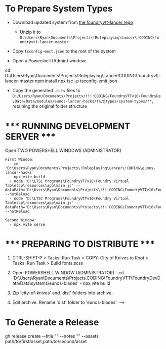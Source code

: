 # To Prepare System Types
- Download updated system from [the foundryvtt-lancer repo](https://github.com/Eranziel/foundryvtt-lancer)
  - Unzip it to `D:\Users\Ryan\Documents\Projects\!Roleplaying\Lancer\!CODING\foundryvtt-lancer-master`

- Copy `tsconfig-emit.json` to the root of the system
- Open a Powershell (Admin) window:

cd D:\Users\Ryan\Documents\Projects\!Roleplaying\Lancer\!CODING\foundryvtt-lancer-master
npm install
npx tsc -p tsconfig-emit.json

- Copy the generated `.d.ts` files to `D:/Users/Ryan/Documents/Projects/!!!!CODING/FoundryVTTv10/FoundryDevData/Data/modules/eunos-lancer-hacks/ts/@types/system-types/**`, retaining the original folder structure

# *** RUNNING DEVELOPMENT SERVER ***

  Open TWO POWERSHELL WINDOWS (ADMINISTRATOR)

    First Window:
      - cd 'D:\Users\Ryan\Documents\Projects\!Roleplaying\Lancer\!CODING\eunos-lancer-hacks'
      - npx vite build
      - node 'D:\LTSC Programs\FoundryVTTv10\Foundry Virtual Tabletop\resources\app\main.js' --dataPath='D:\Users\Ryan\Documents\Projects\!!!!CODING\FoundryVTTv10\FoundryDevData' --hotReload
      - node 'D:\LTSC Programs\FoundryVTTv10\Foundry Virtual Tabletop\resources\app\main.js' --dataPath='D:\Users\Ryan\Documents\Projects\!!!!CODING\FoundryVTTv10\FoundryDevData' --hotReload

    Second Window:
      - npx vite serve

# *** PREPARING TO DISTRIBUTE ***

  1) CTRL-SHIFT-P > Tasks: Run Task > COPY: City of Knives to Root
                  > Tasks: Run Task > Build fonts.scss

  2) Open POWERSHELL WINDOW (ADMINISTRATOR)
    - cd 'D:\Users\Ryan\Documents\Projects\.CODING\FoundryVTT\FoundryDevData\Data\systems\eunos-blades'
    - npx vite build

  3) Zip 'city-of-knives' and 'dist' folders into archive.

  4) Edit archive. Rename 'dist' folder to 'eunos-blades'.
-->

# To Generate a Release


gh release create <tag> --title "<release-title>" --notes "<release-notes>" --assets path/to/first/asset,path/to/second/asset